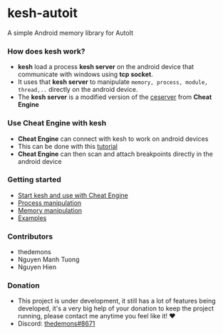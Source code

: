 # kesh-autoit
A simple Android memory library for AutoIt

### How does kesh work?
- **kesh** load a process **kesh server** on the android device that communicate with windows using **tcp socket**.
- It uses that **kesh server** to manipulate ```memory, process, module, thread,..``` directly on the android device.
- The **kesh server** is a modified version of the [ceserver](https://github.com/cheat-engine/cheat-engine/tree/master/Cheat%20Engine/ceserver "ceserver") from **Cheat Engine**

### Use Cheat Engine with kesh
- **Cheat Engine** can connect with kesh to work on android devices
- This can be done with this [tutorial](https://github.com/thedemons/kesh-autoit/tree/main/documentation#start-kesh-server-on-the-android-device "tutorial")
- **Cheat Engine** can then scan and attach breakpoints directly in the android device

### Getting started
- [Start kesh and use with Cheat Engine](https://github.com/thedemons/kesh-autoit/tree/main/documentation#start-kesh-and-use-with-cheat-engine)
- [Process manipulation](https://github.com/thedemons/kesh-autoit/tree/main/documentation/process#process-manipulation)
- [Memory manipulation](https://github.com/thedemons/kesh-autoit/tree/main/documentation/memory#memory-manipulation)
- [Examples](https://github.com/thedemons/kesh-autoit/tree/main/documentation/examples)

### Contributors
- thedemons
- Nguyen Manh Tuong
- Nguyen Hien

### Donation
- This project is under development, it still has a lot of features being developed, it's a very big help of your donation to keep the project running, please contact me anytime you feel like it! ♥
- Discord: [thedemons#8671](https://discord.com/users/269920976236576769)
